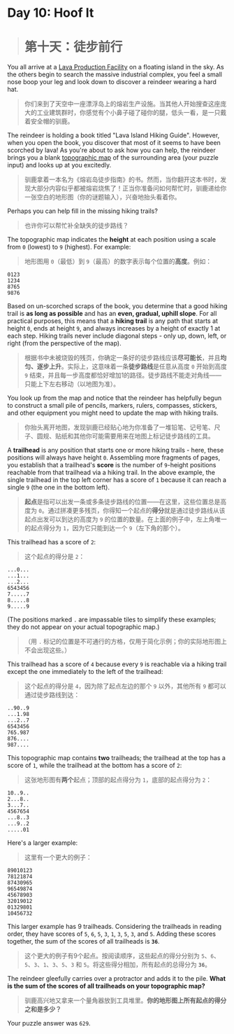 # Day 10: Hoof It
> # 第十天：徒步前行

You all arrive at a [Lava Production Facility](https://adventofcode.com/2023/day/15) on a floating island in the sky. As the others begin to search the massive industrial complex, you feel a small nose boop your leg and look down to discover a reindeer wearing a hard hat.
> 你们来到了天空中一座漂浮岛上的熔岩生产设施。当其他人开始搜查这座庞大的工业建筑群时，你感觉有个小鼻子碰了碰你的腿，低头一看，是一只戴着安全帽的驯鹿。

The reindeer is holding a book titled "Lava Island Hiking Guide". However, when you open the book, you discover that most of it seems to have been scorched by lava! As you're about to ask how you can help, the reindeer brings you a blank [topographic map](https://en.wikipedia.org/wiki/Topographic_map) of the surrounding area (your puzzle input) and looks up at you excitedly.
> 驯鹿拿着一本名为《熔岩岛徒步指南》的书。然而，当你翻开这本书时，发现大部分内容似乎都被熔岩烧焦了！正当你准备问如何帮忙时，驯鹿递给你一张空白的地形图（你的谜题输入），兴奋地抬头看着你。

Perhaps you can help fill in the missing hiking trails?
> 也许你可以帮忙补全缺失的徒步路线？

The topographic map indicates the **height** at each position using a scale from `0` (lowest) to `9` (highest). For example:
> 地形图用 `0`（最低）到 `9`（最高）的数字表示每个位置的**高度**。例如：

```
0123
1234
8765
9876
```

Based on un-scorched scraps of the book, you determine that a good hiking trail is **as long as possible** and has an **even, gradual, uphill slope**. For all practical purposes, this means that a **hiking trail** is any path that starts at height `0`, ends at height `9`, and always increases by a height of exactly 1 at each step. Hiking trails never include diagonal steps - only up, down, left, or right (from the perspective of the map).
> 根据书中未被烧毁的残页，你确定一条好的徒步路线应该**尽可能长**，并且**均匀、逐步上升**。实际上，这意味着一条**徒步路线**是任意从高度 `0` 开始到高度 `9` 结束，并且每一步高度都恰好增加1的路径。徒步路线不能走对角线——只能上下左右移动（以地图为准）。

You look up from the map and notice that the reindeer has helpfully begun to construct a small pile of pencils, markers, rulers, compasses, stickers, and other equipment you might need to update the map with hiking trails.
> 你抬头离开地图，发现驯鹿已经贴心地为你准备了一堆铅笔、记号笔、尺子、圆规、贴纸和其他你可能需要用来在地图上标记徒步路线的工具。

A **trailhead** is any position that starts one or more hiking trails - here, these positions will always have height `0`. Assembling more fragments of pages, you establish that a trailhead's **score** is the number of `9`-height positions reachable from that trailhead via a hiking trail. In the above example, the single trailhead in the top left corner has a score of `1` because it can reach a single `9` (the one in the bottom left).
> **起点**是指可以出发一条或多条徒步路线的位置——在这里，这些位置总是高度为 `0`。通过拼凑更多残页，你得知一个起点的**得分**就是通过徒步路线从该起点出发可以到达的高度为 `9` 的位置的数量。在上面的例子中，左上角唯一的起点得分为 `1`，因为它只能到达一个 `9`（左下角的那个）。

This trailhead has a score of `2`:
> 这个起点的得分是 `2`：

```
...0...
...1...
...2...
6543456
7.....7
8.....8
9.....9
```

(The positions marked `.` are impassable tiles to simplify these examples; they do not appear on your actual topographic map.)
> （用 `.` 标记的位置是不可通行的方格，仅用于简化示例；你的实际地形图上不会出现这些。）

This trailhead has a score of `4` because every `9` is reachable via a hiking trail except the one immediately to the left of the trailhead:
> 这个起点的得分是 `4`，因为除了起点左边的那个 `9` 以外，其他所有 `9` 都可以通过徒步路线到达：

```
..90..9
...1.98
...2..7
6543456
765.987
876....
987....
```

This topographic map contains **two** trailheads; the trailhead at the top has a score of `1`, while the trailhead at the bottom has a score of `2`:
> 这张地形图有**两个**起点；顶部的起点得分为 `1`，底部的起点得分为 `2`：

```
10..9..
2...8..
3...7..
4567654
...8..3
...9..2
.....01
```

Here's a larger example:
> 这里有一个更大的例子：

```
89010123
78121874
87430965
96549874
45678903
32019012
01329801
10456732
```

This larger example has 9 trailheads. Considering the trailheads in reading order, they have scores of `5`, `6`, `5`, `3`, `1`, `3`, `5`, `3`, and `5`. Adding these scores together, the sum of the scores of all trailheads is **`36`**.
> 这个更大的例子有9个起点。按阅读顺序，这些起点的得分分别为 `5`、`6`、`5`、`3`、`1`、`3`、`5`、`3` 和 `5`。将这些得分相加，所有起点的总得分为 **`36`**。

The reindeer gleefully carries over a protractor and adds it to the pile. **What is the sum of the scores of all trailheads on your topographic map?**
> 驯鹿高兴地又拿来一个量角器放到工具堆里。**你的地形图上所有起点的得分之和是多少？**

Your puzzle answer was `629`.
